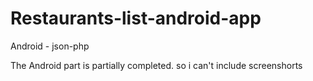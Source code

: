 # Restaurants-list-android-app
Android - json-php


The Android part is partially completed.
so i can't include screenshorts
